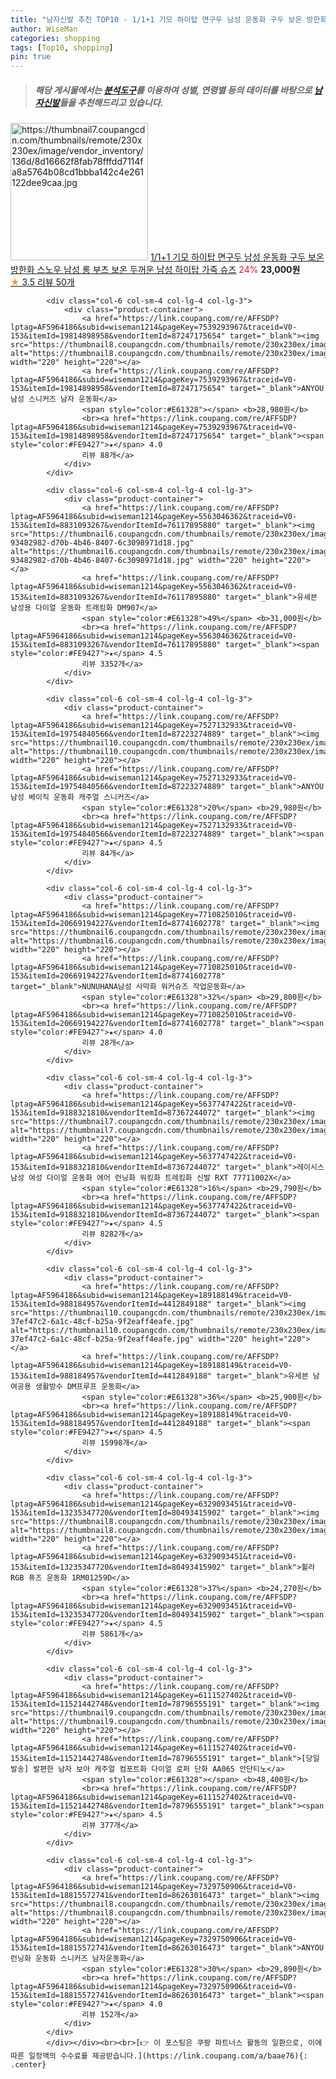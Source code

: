 ```yaml
---
title: "남자신발 추천 TOP10 - 1/1+1 기모 하이탑 면구두 남성 운동화 구두 보온 방한화 스노우 남성 롱 부츠 보온 두꺼운 남성 하이탑 가죽 슈즈"
author: WiseMan
categories: shopping
tags: [Top10, shopping]
pin: true
---
```


> ##### 해당 게시물에서는 [**분석도구**](https://itemscout.io/)를 이용하여 **성별**, **연령별** 등의 데이터를 바탕으로 [**남자신발**](https://link.coupang.com/a/baae76)들을 추천해드리고 있습니다.
<div class="container"><div class="row">
            <div class="col-6 col-sm-4 col-lg-4 col-lg-3">
                <div class="product-container">
                    <a href="https://link.coupang.com/re/AFFSDP?lptag=AF5964186&subid=wiseman1214&pageKey=7708873773&traceid=V0-153&itemId=20659006991&vendorItemId=87731830532" target="_blank"><img src="https://thumbnail7.coupangcdn.com/thumbnails/remote/230x230ex/image/vendor_inventory/136d/8d16662f8fab78fffdd7114fa8a5764b08cd1bbba142c4e261122dee9caa.jpg" alt="https://thumbnail7.coupangcdn.com/thumbnails/remote/230x230ex/image/vendor_inventory/136d/8d16662f8fab78fffdd7114fa8a5764b08cd1bbba142c4e261122dee9caa.jpg" width="220" height="220"></a>
                    <a href="https://link.coupang.com/re/AFFSDP?lptag=AF5964186&subid=wiseman1214&pageKey=7708873773&traceid=V0-153&itemId=20659006991&vendorItemId=87731830532" target="_blank">1/1+1 기모 하이탑 면구두 남성 운동화 구두 보온 방한화 스노우 남성 롱 부츠 보온 두꺼운 남성 하이탑 가죽 슈즈</a>
                    <span style="color:#E61328">24%</span> <b>23,000원</b>
                    <br><a href="https://link.coupang.com/re/AFFSDP?lptag=AF5964186&subid=wiseman1214&pageKey=7708873773&traceid=V0-153&itemId=20659006991&vendorItemId=87731830532" target="_blank"><span style="color:#FE9427">★</span> 3.5
                    리뷰 50개</a>
                </div>
            </div>
            
            <div class="col-6 col-sm-4 col-lg-4 col-lg-3">
                <div class="product-container">
                    <a href="https://link.coupang.com/re/AFFSDP?lptag=AF5964186&subid=wiseman1214&pageKey=7539293967&traceid=V0-153&itemId=19814898958&vendorItemId=87247175654" target="_blank"><img src="https://thumbnail8.coupangcdn.com/thumbnails/remote/230x230ex/image/vendor_inventory/723d/1223041f0dffcf993fc80d347217a5e706119d03b49ae989a5e10ace966a.jpg" alt="https://thumbnail8.coupangcdn.com/thumbnails/remote/230x230ex/image/vendor_inventory/723d/1223041f0dffcf993fc80d347217a5e706119d03b49ae989a5e10ace966a.jpg" width="220" height="220"></a>
                    <a href="https://link.coupang.com/re/AFFSDP?lptag=AF5964186&subid=wiseman1214&pageKey=7539293967&traceid=V0-153&itemId=19814898958&vendorItemId=87247175654" target="_blank">ANYOU 남성 스니커즈 남자 운동화</a>
                    <span style="color:#E61328"></span> <b>28,980원</b>
                    <br><a href="https://link.coupang.com/re/AFFSDP?lptag=AF5964186&subid=wiseman1214&pageKey=7539293967&traceid=V0-153&itemId=19814898958&vendorItemId=87247175654" target="_blank"><span style="color:#FE9427">★</span> 4.0
                    리뷰 88개</a>
                </div>
            </div>
            
            <div class="col-6 col-sm-4 col-lg-4 col-lg-3">
                <div class="product-container">
                    <a href="https://link.coupang.com/re/AFFSDP?lptag=AF5964186&subid=wiseman1214&pageKey=5563046362&traceid=V0-153&itemId=8831093267&vendorItemId=76117895880" target="_blank"><img src="https://thumbnail6.coupangcdn.com/thumbnails/remote/230x230ex/image/retail/images/1580769750519381-93482982-d70b-4b46-8407-6c3098971d18.jpg" alt="https://thumbnail6.coupangcdn.com/thumbnails/remote/230x230ex/image/retail/images/1580769750519381-93482982-d70b-4b46-8407-6c3098971d18.jpg" width="220" height="220"></a>
                    <a href="https://link.coupang.com/re/AFFSDP?lptag=AF5964186&subid=wiseman1214&pageKey=5563046362&traceid=V0-153&itemId=8831093267&vendorItemId=76117895880" target="_blank">유세븐 남성용 다이얼 운동화 트래킹화 DM907</a>
                    <span style="color:#E61328">49%</span> <b>31,000원</b>
                    <br><a href="https://link.coupang.com/re/AFFSDP?lptag=AF5964186&subid=wiseman1214&pageKey=5563046362&traceid=V0-153&itemId=8831093267&vendorItemId=76117895880" target="_blank"><span style="color:#FE9427">★</span> 4.5
                    리뷰 3352개</a>
                </div>
            </div>
            
            <div class="col-6 col-sm-4 col-lg-4 col-lg-3">
                <div class="product-container">
                    <a href="https://link.coupang.com/re/AFFSDP?lptag=AF5964186&subid=wiseman1214&pageKey=7527132933&traceid=V0-153&itemId=19754840566&vendorItemId=87223274889" target="_blank"><img src="https://thumbnail10.coupangcdn.com/thumbnails/remote/230x230ex/image/vendor_inventory/e19b/ba8e0c2bccaa4805d1599652ddd49131865b2d61f44d1b6b98a983ed0bdf.jpeg" alt="https://thumbnail10.coupangcdn.com/thumbnails/remote/230x230ex/image/vendor_inventory/e19b/ba8e0c2bccaa4805d1599652ddd49131865b2d61f44d1b6b98a983ed0bdf.jpeg" width="220" height="220"></a>
                    <a href="https://link.coupang.com/re/AFFSDP?lptag=AF5964186&subid=wiseman1214&pageKey=7527132933&traceid=V0-153&itemId=19754840566&vendorItemId=87223274889" target="_blank">ANYOU 남성 베이직 운동화 캐주얼 스니커즈</a>
                    <span style="color:#E61328">20%</span> <b>29,980원</b>
                    <br><a href="https://link.coupang.com/re/AFFSDP?lptag=AF5964186&subid=wiseman1214&pageKey=7527132933&traceid=V0-153&itemId=19754840566&vendorItemId=87223274889" target="_blank"><span style="color:#FE9427">★</span> 4.5
                    리뷰 84개</a>
                </div>
            </div>
            
            <div class="col-6 col-sm-4 col-lg-4 col-lg-3">
                <div class="product-container">
                    <a href="https://link.coupang.com/re/AFFSDP?lptag=AF5964186&subid=wiseman1214&pageKey=7710825010&traceid=V0-153&itemId=20669194227&vendorItemId=87741602778" target="_blank"><img src="https://thumbnail6.coupangcdn.com/thumbnails/remote/230x230ex/image/vendor_inventory/0c08/cea41af9e65090a0b1688362a55d384753e8c4f0ecca126b8f6ca37a9cef.jpg" alt="https://thumbnail6.coupangcdn.com/thumbnails/remote/230x230ex/image/vendor_inventory/0c08/cea41af9e65090a0b1688362a55d384753e8c4f0ecca126b8f6ca37a9cef.jpg" width="220" height="220"></a>
                    <a href="https://link.coupang.com/re/AFFSDP?lptag=AF5964186&subid=wiseman1214&pageKey=7710825010&traceid=V0-153&itemId=20669194227&vendorItemId=87741602778" target="_blank">NUNUHANA남성 사막화 워커슈즈 작업운동화</a>
                    <span style="color:#E61328">32%</span> <b>29,800원</b>
                    <br><a href="https://link.coupang.com/re/AFFSDP?lptag=AF5964186&subid=wiseman1214&pageKey=7710825010&traceid=V0-153&itemId=20669194227&vendorItemId=87741602778" target="_blank"><span style="color:#FE9427">★</span> 4.0
                    리뷰 28개</a>
                </div>
            </div>
            
            <div class="col-6 col-sm-4 col-lg-4 col-lg-3">
                <div class="product-container">
                    <a href="https://link.coupang.com/re/AFFSDP?lptag=AF5964186&subid=wiseman1214&pageKey=5637747422&traceid=V0-153&itemId=9188321810&vendorItemId=87367244072" target="_blank"><img src="https://thumbnail7.coupangcdn.com/thumbnails/remote/230x230ex/image/vendor_inventory/a3ec/168aa113931283c7551574f9c5140cc21f857fc1ef16f1015a0c46b31533.jpg" alt="https://thumbnail7.coupangcdn.com/thumbnails/remote/230x230ex/image/vendor_inventory/a3ec/168aa113931283c7551574f9c5140cc21f857fc1ef16f1015a0c46b31533.jpg" width="220" height="220"></a>
                    <a href="https://link.coupang.com/re/AFFSDP?lptag=AF5964186&subid=wiseman1214&pageKey=5637747422&traceid=V0-153&itemId=9188321810&vendorItemId=87367244072" target="_blank">레이시스 남성 여성 다이얼 운동화 에어 런닝화 워킹화 트레킹화 신발 RXT 77711002X</a>
                    <span style="color:#E61328">16%</span> <b>29,790원</b>
                    <br><a href="https://link.coupang.com/re/AFFSDP?lptag=AF5964186&subid=wiseman1214&pageKey=5637747422&traceid=V0-153&itemId=9188321810&vendorItemId=87367244072" target="_blank"><span style="color:#FE9427">★</span> 4.5
                    리뷰 8282개</a>
                </div>
            </div>
            
            <div class="col-6 col-sm-4 col-lg-4 col-lg-3">
                <div class="product-container">
                    <a href="https://link.coupang.com/re/AFFSDP?lptag=AF5964186&subid=wiseman1214&pageKey=189188149&traceid=V0-153&itemId=988184957&vendorItemId=4412849188" target="_blank"><img src="https://thumbnail10.coupangcdn.com/thumbnails/remote/230x230ex/image/retail/images/4347228307736969-37ef47c2-6a1c-48cf-b25a-9f2eaff4eafe.jpg" alt="https://thumbnail10.coupangcdn.com/thumbnails/remote/230x230ex/image/retail/images/4347228307736969-37ef47c2-6a1c-48cf-b25a-9f2eaff4eafe.jpg" width="220" height="220"></a>
                    <a href="https://link.coupang.com/re/AFFSDP?lptag=AF5964186&subid=wiseman1214&pageKey=189188149&traceid=V0-153&itemId=988184957&vendorItemId=4412849188" target="_blank">유세븐 남여공용 생활방수 DM프루프 운동화</a>
                    <span style="color:#E61328">36%</span> <b>25,900원</b>
                    <br><a href="https://link.coupang.com/re/AFFSDP?lptag=AF5964186&subid=wiseman1214&pageKey=189188149&traceid=V0-153&itemId=988184957&vendorItemId=4412849188" target="_blank"><span style="color:#FE9427">★</span> 4.5
                    리뷰 15998개</a>
                </div>
            </div>
            
            <div class="col-6 col-sm-4 col-lg-4 col-lg-3">
                <div class="product-container">
                    <a href="https://link.coupang.com/re/AFFSDP?lptag=AF5964186&subid=wiseman1214&pageKey=6329093451&traceid=V0-153&itemId=13235347720&vendorItemId=80493415902" target="_blank"><img src="https://thumbnail8.coupangcdn.com/thumbnails/remote/230x230ex/image/rs_quotation_api/wvfgkfba/9b2dffdbad18495bae4bb8718f47cfa2.jpg" alt="https://thumbnail8.coupangcdn.com/thumbnails/remote/230x230ex/image/rs_quotation_api/wvfgkfba/9b2dffdbad18495bae4bb8718f47cfa2.jpg" width="220" height="220"></a>
                    <a href="https://link.coupang.com/re/AFFSDP?lptag=AF5964186&subid=wiseman1214&pageKey=6329093451&traceid=V0-153&itemId=13235347720&vendorItemId=80493415902" target="_blank">휠라 RGB 퓨즈 운동화 1RM01259D</a>
                    <span style="color:#E61328">37%</span> <b>24,270원</b>
                    <br><a href="https://link.coupang.com/re/AFFSDP?lptag=AF5964186&subid=wiseman1214&pageKey=6329093451&traceid=V0-153&itemId=13235347720&vendorItemId=80493415902" target="_blank"><span style="color:#FE9427">★</span> 4.5
                    리뷰 5861개</a>
                </div>
            </div>
            
            <div class="col-6 col-sm-4 col-lg-4 col-lg-3">
                <div class="product-container">
                    <a href="https://link.coupang.com/re/AFFSDP?lptag=AF5964186&subid=wiseman1214&pageKey=6111527402&traceid=V0-153&itemId=11521442748&vendorItemId=78796555191" target="_blank"><img src="https://thumbnail9.coupangcdn.com/thumbnails/remote/230x230ex/image/vendor_inventory/9be7/023acb725d870914381b589b731cedb1f12102e74edd3d743d7fb4ad024a.jpg" alt="https://thumbnail9.coupangcdn.com/thumbnails/remote/230x230ex/image/vendor_inventory/9be7/023acb725d870914381b589b731cedb1f12102e74edd3d743d7fb4ad024a.jpg" width="220" height="220"></a>
                    <a href="https://link.coupang.com/re/AFFSDP?lptag=AF5964186&subid=wiseman1214&pageKey=6111527402&traceid=V0-153&itemId=11521442748&vendorItemId=78796555191" target="_blank">[당일발송] 발편한 남자 보아 캐주얼 컴포트화 다이얼 로퍼 단화 AA065 안단티노</a>
                    <span style="color:#E61328"></span> <b>48,400원</b>
                    <br><a href="https://link.coupang.com/re/AFFSDP?lptag=AF5964186&subid=wiseman1214&pageKey=6111527402&traceid=V0-153&itemId=11521442748&vendorItemId=78796555191" target="_blank"><span style="color:#FE9427">★</span> 4.5
                    리뷰 377개</a>
                </div>
            </div>
            
            <div class="col-6 col-sm-4 col-lg-4 col-lg-3">
                <div class="product-container">
                    <a href="https://link.coupang.com/re/AFFSDP?lptag=AF5964186&subid=wiseman1214&pageKey=7329750906&traceid=V0-153&itemId=18815572741&vendorItemId=86263016473" target="_blank"><img src="https://thumbnail8.coupangcdn.com/thumbnails/remote/230x230ex/image/vendor_inventory/7cb9/6b70a2e51e9426f8c4b09f7b858a3e091608300b395f7b5aa1e165a2aba8.jpeg" alt="https://thumbnail8.coupangcdn.com/thumbnails/remote/230x230ex/image/vendor_inventory/7cb9/6b70a2e51e9426f8c4b09f7b858a3e091608300b395f7b5aa1e165a2aba8.jpeg" width="220" height="220"></a>
                    <a href="https://link.coupang.com/re/AFFSDP?lptag=AF5964186&subid=wiseman1214&pageKey=7329750906&traceid=V0-153&itemId=18815572741&vendorItemId=86263016473" target="_blank">ANYOU 런닝화 운동화 스니커즈 남자운동화</a>
                    <span style="color:#E61328">30%</span> <b>29,890원</b>
                    <br><a href="https://link.coupang.com/re/AFFSDP?lptag=AF5964186&subid=wiseman1214&pageKey=7329750906&traceid=V0-153&itemId=18815572741&vendorItemId=86263016473" target="_blank"><span style="color:#FE9427">★</span> 4.0
                    리뷰 152개</a>
                </div>
            </div>
            </div></div><br><br>[👉 이 포스팅은 쿠팡 파트너스 활동의 일환으로, 이에 따른 일정액의 수수료를 제공받습니다.](https://link.coupang.com/a/baae76){: .center}